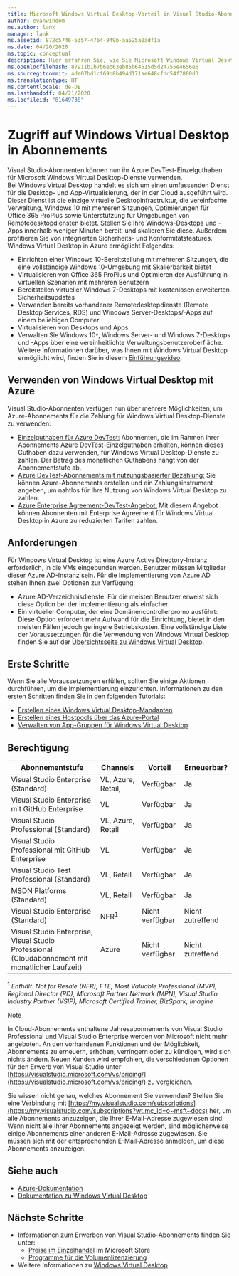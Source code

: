 ```yaml
---
title: Microsoft Windows Virtual Desktop-Vorteil in Visual Studio-Abonnements | Microsoft-Dokumentation
author: evanwindom
ms.author: lank
manager: lank
ms.assetid: 872c5746-5357-4764-949b-aa525a0adf1a
ms.date: 04/20/2020
ms.topic: conceptual
description: Hier erfahren Sie, wie Sie Microsoft Windows Virtual Desktop über Ihr Visual Studio-Abonnement nutzen können.
ms.openlocfilehash: 87911b1b7b6eb63eb85b64515d5d24755e4656e6
ms.sourcegitcommit: ade07bd1cf69b8b494d171ae648cfdd54f7800d3
ms.translationtype: HT
ms.contentlocale: de-DE
ms.lasthandoff: 04/21/2020
ms.locfileid: "81649738"
---
```

# <a name="access-windows-virtual-desktop-in-subscriptions"></a>Zugriff auf Windows Virtual Desktop in Abonnements 
Visual Studio-Abonnenten können nun ihr Azure DevTest-Einzelguthaben für Microsoft Windows Virtual Desktop-Dienste verwenden.  
Bei Windows Virtual Desktop handelt es sich um einen umfassenden Dienst für die Desktop- und App-Virtualisierung, der in der Cloud ausgeführt wird. Dieser Dienst ist die einzige virtuelle Desktopinfrastruktur, die vereinfachte Verwaltung, Windows 10 mit mehreren Sitzungen, Optimierungen für Office 365 ProPlus sowie Unterstützung für Umgebungen von Remotedesktopdiensten bietet. Stellen Sie Ihre Windows-Desktops und -Apps innerhalb weniger Minuten bereit, und skalieren Sie diese. Außerdem profitieren Sie von integrierten Sicherheits- und Konformitätsfeatures.
Windows Virtual Desktop in Azure ermöglicht Folgendes:
- Einrichten einer Windows 10-Bereitstellung mit mehreren Sitzungen, die eine vollständige Windows 10-Umgebung mit Skalierbarkeit bietet
- Virtualisieren von Office 365 ProPlus und Optimieren der Ausführung in virtuellen Szenarien mit mehreren Benutzern
- Bereitstellen virtueller Windows 7-Desktops mit kostenlosen erweiterten Sicherheitsupdates
- Verwenden bereits vorhandener Remotedesktopdienste (Remote Desktop Services, RDS) und Windows Server-Desktops/-Apps auf einem beliebigen Computer
- Virtualisieren von Desktops und Apps
- Verwalten Sie Windows 10-, Windows Server- und Windows 7-Desktops und -Apps über eine vereinheitlichte Verwaltungsbenutzeroberfläche. Weitere Informationen darüber, was Ihnen mit Windows Virtual Desktop ermöglicht wird, finden Sie in diesem [Einführungsvideo](https://docs.microsoft.com/azure/virtual-desktop/overview).

## <a name="use-windows-virtual-desktop-with-azure"></a>Verwenden von Windows Virtual Desktop mit Azure 
Visual Studio-Abonnenten verfügen nun über mehrere Möglichkeiten, um Azure-Abonnements für die Zahlung für Windows Virtual Desktop-Dienste zu verwenden:
- [Einzelguthaben für Azure DevTest:](vs-azure.md)  Abonnenten, die im Rahmen ihrer Abonnements Azure DevTest-Einzelguthaben erhalten, können dieses Guthaben dazu verwenden, für Windows Virtual Desktop-Dienste zu zahlen.  Der Betrag des monatlichen Guthabens hängt von der Abonnementstufe ab.
- [Azure DevTest-Abonnements mit nutzungsbasierter Bezahlung:](vs-azure-payg.md)  Sie können Azure-Abonnements erstellen und ein Zahlungsinstrument angeben, um nahtlos für Ihre Nutzung von Windows Virtual Desktop zu zahlen. 
- [Azure Enterprise Agreement-DevTest-Angebot:](azure-ea-devtest.md)  Mit diesem Angebot können Abonnenten mit Enterprise Agreement für Windows Virtual Desktop in Azure zu reduzierten Tarifen zahlen. 

## <a name="requirements"></a>Anforderungen
Für Windows Virtual Desktop ist eine Azure Active Directory-Instanz erforderlich, in die VMs eingebunden werden.  Benutzer müssen Mitglieder dieser Azure AD-Instanz sein.  Für die Implementierung von Azure AD stehen Ihnen zwei Optionen zur Verfügung:
- Azure AD-Verzeichnisdienste:  Für die meisten Benutzer erweist sich diese Option bei der Implementierung als einfacher.
- Ein virtueller Computer, der eine Domänencontrollerpromo ausführt:  Diese Option erfordert mehr Aufwand für die Einrichtung, bietet in den meisten Fällen jedoch geringere Betriebskosten.
Eine vollständige Liste der Voraussetzungen für die Verwendung von Windows Virtual Desktop finden Sie auf der [Übersichtsseite zu Windows Virtual Desktop](https://docs.microsoft.com/azure/virtual-desktop/overview#requirements). 

## <a name="get-started"></a>Erste Schritte 
Wenn Sie alle Voraussetzungen erfüllen, sollten Sie einige Aktionen durchführen, um die Implementierung einzurichten.  Informationen zu den ersten Schritten finden Sie in den folgenden Tutorials:
- [Erstellen eines Windows Virtual Desktop-Mandanten](https://docs.microsoft.com/azure/virtual-desktop/tenant-setup-azure-active-directory)
- [Erstellen eines Hostpools über das Azure-Portal](https://docs.microsoft.com/azure/virtual-desktop/create-host-pools-azure-marketplace)
- [Verwalten von App-Gruppen für Windows Virtual Desktop](https://docs.microsoft.com/azure/virtual-desktop/manage-app-groups)

## <a name="eligibility"></a>Berechtigung
| Abonnementstufe                                                 |     Channels                                            | Vorteil                                                          | Erneuerbar?    |
|--------------------------------------------------------------------|---------------------------------------------------------|------------------------------------------------------------------|---------------|
| Visual Studio Enterprise (Standard)   | VL, Azure, Retail, | Verfügbar|  Ja          |
| Visual Studio Enterprise mit GitHub Enterprise  | VL | Verfügbar|  Ja          |
| Visual Studio Professional (Standard) | VL, Azure, Retail                                       | Verfügbar                                                             |  Ja             |
| Visual Studio Professional mit GitHub Enterprise | VL                                       | Verfügbar                                        |  Ja           |
| Visual Studio Test Professional (Standard)                         | VL, Retail                                              | Verfügbar|  Ja          |
| MSDN Platforms (Standard)                                          | VL, Retail                                              | Verfügbar                                         |  Ja          |
| Visual Studio Enterprise (Standard)  | NFR<sup>1</sup> |Nicht verfügbar  | Nicht zutreffend |
| Visual Studio Enterprise, Visual Studio Professional (Cloudabonnement mit monatlicher Laufzeit) | Azure | Nicht verfügbar | Nicht zutreffend |

<sup>1</sup> *Enthält:  Not for Resale (NFR), FTE, Most Valuable Professional (MVP), Regional Director (RD), Microsoft Partner Network (MPN), Visual Studio Industry Partner (VSIP), Microsoft Certified Trainer, BizSpark, Imagine*

> [!NOTE]
> In Cloud-Abonnements enthaltene Jahresabonnements von Visual Studio Professional und Visual Studio Enterprise werden von Microsoft nicht mehr angeboten. An den vorhandenen Funktionen und der Möglichkeit, Abonnements zu erneuern, erhöhen, verringern oder zu kündigen, wird sich nichts ändern. Neuen Kunden wird empfohlen, die verschiedenen Optionen für den Erwerb von Visual Studio unter [https://visualstudio.microsoft.com/vs/pricing/](https://visualstudio.microsoft.com/vs/pricing/) zu vergleichen.

Sie wissen nicht genau, welches Abonnement Sie verwenden?  Stellen Sie eine Verbindung mit [https://my.visualstudio.com/subscriptions](https://my.visualstudio.com/subscriptions?wt.mc_id=o~msft~docs) her, um alle Abonnements anzuzeigen, die Ihrer E-Mail-Adresse zugewiesen sind. Wenn nicht alle Ihrer Abonnements angezeigt werden, sind möglicherweise einige Abonnements einer anderen E-Mail-Adresse zugewiesen.  Sie müssen sich mit der entsprechenden E-Mail-Adresse anmelden, um diese Abonnements anzuzeigen.

## <a name="see-also"></a>Siehe auch
- [Azure-Dokumentation](https://docs.microsoft.com/azure/)
- [Dokumentation zu Windows Virtual Desktop](https://docs.microsoft.com/azure/virtual-desktop/)

## <a name="next-steps"></a>Nächste Schritte
-   Informationen zum Erwerben von Visual Studio-Abonnements finden Sie unter:
     - [Preise im Einzelhandel](https://visualstudio.microsoft.com/vs/pricing/) im Microsoft Store
     - [Programme für die Volumenlizenzierung](https://www.microsoft.com/licensing/default)
-   Weitere Informationen zu [Windows Virtual Desktop](https://docs.microsoft.com/azure/virtual-desktop/overview) 
